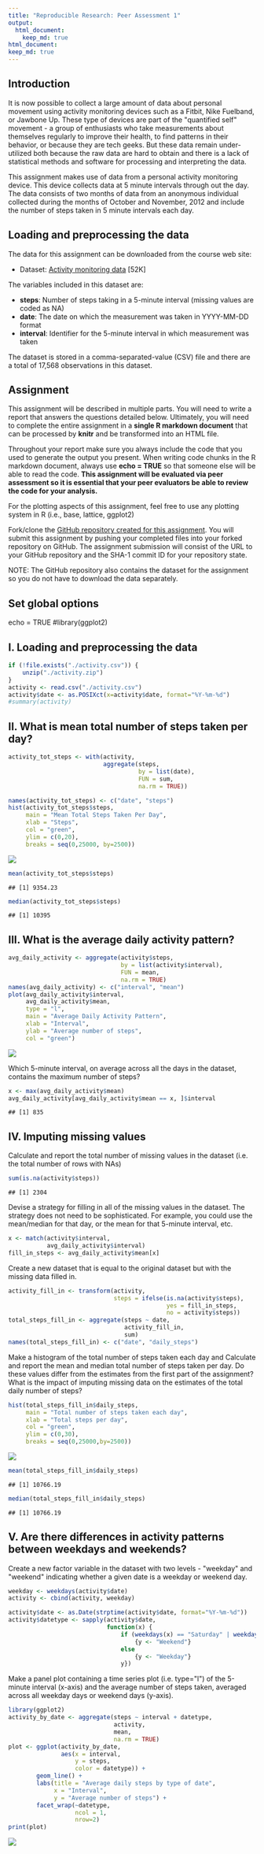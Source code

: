 ```yaml
---
title: "Reproducible Research: Peer Assessment 1"
output: 
  html_document:
    keep_md: true
html_document:
keep_md: true
---
```

## Introduction
It is now possible to collect a large amount of data about personal movement
using activity monitoring devices such as a Fitbit, Nike Fuelband, or Jawbone
Up. These type of devices are part of the "quantified self" movement - a group
of enthusiasts who take measurements about themselves regularly to improve
their health, to find patterns in their behavior, or because they are tech
geeks. But these data remain under-utilized both because the raw data are hard
to obtain and there is a lack of statistical methods and software for
processing and interpreting the data.

This assignment makes use of data from a personal activity monitoring device.
This device collects data at 5 minute intervals through out the day. The data
consists of two months of data from an anonymous individual collected during
the months of October and November, 2012 and include the number of steps taken
in 5 minute intervals each day.

## Loading and preprocessing the data
The data for this assignment can be downloaded from the course web site:

- Dataset: [Activity monitoring data](https://d396qusza40orc.cloudfront.net/repdata%2Fdata%2Factivity.zip) [52K]   

The variables included in this dataset are:

- **steps**: Number of steps taking in a 5-minute interval (missing values are coded as NA)  
- **date**: The date on which the measurement was taken in YYYY-MM-DD format  
- **interval**: Identifier for the 5-minute interval in which measurement was taken  

The dataset is stored in a comma-separated-value (CSV) file and there are a total of 17,568 observations in this dataset.

## Assignment

This assignment will be described in multiple parts. You will need to write a report that answers the questions detailed below. Ultimately, you will need to complete the entire assignment in a **single R markdown document** that can be processed by **knitr** and be transformed into an HTML file.

Throughout your report make sure you always include the code that you used to generate the output you present. When writing code chunks in the R markdown document, always use **echo = TRUE** so that someone else will be able to read the code. **This assignment will be evaluated via peer assessment so it is essential that your peer evaluators be able to review the code for your analysis.**

For the plotting aspects of this assignment, feel free to use any plotting system in R (i.e., base, lattice, ggplot2)

Fork/clone the [GitHub repository created for this assignment](http://github.com/rdpeng/RepData_PeerAssessment1). You will submit this assignment by pushing your completed files into your forked repository on GitHub. The assignment submission will consist of the URL to your GitHub repository and the SHA-1 commit ID for your repository state.

NOTE: The GitHub repository also contains the dataset for the assignment so you do not have to download the data separately.

## Set global options
echo = TRUE
#library(ggplot2)

## I. Loading and preprocessing the data

```r
if (!file.exists("./activity.csv")) { 
    unzip("./activity.zip") 
}
activity <- read.csv("./activity.csv")
activity$date <- as.POSIXct(x=activity$date, format="%Y-%m-%d")
#summary(activity)
```

## II. What is mean total number of steps taken per day?

```r
activity_tot_steps <- with(activity,
                           aggregate(steps,
                                     by = list(date),
                                     FUN = sum,
                                     na.rm = TRUE))

names(activity_tot_steps) <- c("date", "steps")
hist(activity_tot_steps$steps,
     main = "Mean Total Steps Taken Per Day",
     xlab = "Steps",
     col = "green",
     ylim = c(0,20),
     breaks = seq(0,25000, by=2500))
```

![](PA1_template_files/figure-html/q1-1.png)<!-- -->

```r
mean(activity_tot_steps$steps)
```

```
## [1] 9354.23
```

```r
median(activity_tot_steps$steps)
```

```
## [1] 10395
```

## III. What is the average daily activity pattern?

```r
avg_daily_activity <- aggregate(activity$steps,
                                by = list(activity$interval),
                                FUN = mean,
                                na.rm = TRUE)
names(avg_daily_activity) <- c("interval", "mean")
plot(avg_daily_activity$interval,
     avg_daily_activity$mean,
     type = "l",
     main = "Average Daily Activity Pattern",
     xlab = "Interval",
     ylab = "Average number of steps",
     col = "green")
```

![](PA1_template_files/figure-html/q2a-1.png)<!-- -->

Which 5-minute interval, on average across all the days in the dataset, contains the maximum number of steps?

```r
x <- max(avg_daily_activity$mean)
avg_daily_activity[avg_daily_activity$mean == x, ]$interval
```

```
## [1] 835
```

## IV. Imputing missing values
Calculate and report the total number of missing values in the dataset (i.e.
the total number of rows with NAs)

```r
sum(is.na(activity$steps))
```

```
## [1] 2304
```

Devise a strategy for filling in all of the missing values in the dataset. The
strategy does not need to be sophisticated. For example, you could use the
mean/median for that day, or the mean for that 5-minute interval, etc.

```r
x <- match(activity$interval,
           avg_daily_activity$interval)
fill_in_steps <- avg_daily_activity$mean[x]
```

Create a new dataset that is equal to the original dataset but with the missing
data filled in.

```r
activity_fill_in <- transform(activity,
                              steps = ifelse(is.na(activity$steps),
                                             yes = fill_in_steps,
                                             no = activity$steps))
total_steps_fill_in <- aggregate(steps ~ date,
                                 activity_fill_in,
                                 sum)
names(total_steps_fill_in) <- c("date", "daily_steps")
```

Make a histogram of the total number of steps taken each day and Calculate and
report the mean and median total number of steps taken per day. Do these values
differ from the estimates from the first part of the assignment? What is the
impact of imputing missing data on the estimates of the total daily number of
steps?

```r
hist(total_steps_fill_in$daily_steps,
     main = "Total number of steps taken each day",
     xlab = "Total steps per day",
     col = "green",
     ylim = c(0,30),
     breaks = seq(0,25000,by=2500))
```

![](PA1_template_files/figure-html/q3d-1.png)<!-- -->

```r
mean(total_steps_fill_in$daily_steps)
```

```
## [1] 10766.19
```

```r
median(total_steps_fill_in$daily_steps)
```

```
## [1] 10766.19
```

## V. Are there differences in activity patterns between weekdays and weekends?
Create a new factor variable in the dataset with two levels - "weekday" and
"weekend" indicating whether a given date is a weekday or weekend day.

```r
weekday <- weekdays(activity$date)
activity <- cbind(activity, weekday)

activity$date <- as.Date(strptime(activity$date, format="%Y-%m-%d"))
activity$datetype <- sapply(activity$date,
                            function(x) {
                                if (weekdays(x) == "Saturday" | weekdays(x) == "Sunday")
                                    {y <- "Weekend"}
                                else
                                    {y <- "Weekday"}
                                y})
```

Make a panel plot containing a time series plot (i.e. type="l") of the 5-minute interval (x-axis) and the average number of steps taken, averaged across all weekday days or weekend days (y-axis).

```r
library(ggplot2)
activity_by_date <- aggregate(steps ~ interval + datetype,
                              activity,
                              mean,
                              na.rm = TRUE)
plot <- ggplot(activity_by_date,
               aes(x = interval,
                   y = steps,
                   color = datetype)) +
        geom_line() +
        labs(title = "Average daily steps by type of date",
             x = "Interval",
             y = "Average number of steps") +
        facet_wrap(~datetype,
                   ncol = 1,
                   nrow=2)
print(plot)
```

![](PA1_template_files/figure-html/q4b-1.png)<!-- -->
